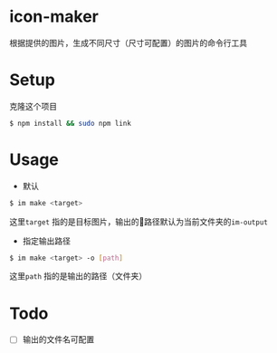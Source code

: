 # icon-maker

根据提供的图片，生成不同尺寸（尺寸可配置）的图片的命令行工具

# Setup

克隆这个项目

```bash
$ npm install && sudo npm link
```

# Usage

- 默认

```bash
$ im make <target>
```

这里`target` 指的是目标图片，输出的路径默认为当前文件夹的`im-output`

- 指定输出路径

```bash
$ im make <target> -o [path]
```
  这里`path` 指的是输出的路径（文件夹）

# Todo

- [ ] 输出的文件名可配置
